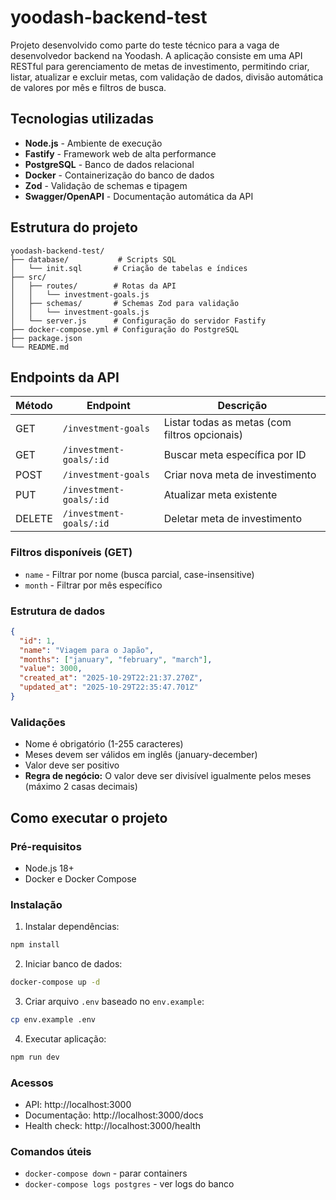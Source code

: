 # yoodash-backend-test

Projeto desenvolvido como parte do teste técnico para a vaga de desenvolvedor backend na Yoodash. A aplicação consiste em uma API RESTful para gerenciamento de metas de investimento, permitindo criar, listar, atualizar e excluir metas, com validação de dados, divisão automática de valores por mês e filtros de busca.

## Tecnologias utilizadas

- **Node.js** - Ambiente de execução
- **Fastify** - Framework web de alta performance
- **PostgreSQL** - Banco de dados relacional
- **Docker** - Containerização do banco de dados
- **Zod** - Validação de schemas e tipagem
- **Swagger/OpenAPI** - Documentação automática da API

## Estrutura do projeto

```
yoodash-backend-test/
├── database/           # Scripts SQL
│   └── init.sql       # Criação de tabelas e índices
├── src/
│   ├── routes/        # Rotas da API
│   │   └── investment-goals.js
│   ├── schemas/       # Schemas Zod para validação
│   │   └── investment-goals.js
│   └── server.js      # Configuração do servidor Fastify
├── docker-compose.yml # Configuração do PostgreSQL
├── package.json
└── README.md
```

## Endpoints da API

| Método | Endpoint                | Descrição                                     |
| ------ | ----------------------- | --------------------------------------------- |
| GET    | `/investment-goals`     | Listar todas as metas (com filtros opcionais) |
| GET    | `/investment-goals/:id` | Buscar meta específica por ID                 |
| POST   | `/investment-goals`     | Criar nova meta de investimento               |
| PUT    | `/investment-goals/:id` | Atualizar meta existente                      |
| DELETE | `/investment-goals/:id` | Deletar meta de investimento                  |

### Filtros disponíveis (GET)

- `name` - Filtrar por nome (busca parcial, case-insensitive)
- `month` - Filtrar por mês específico

### Estrutura de dados

```json
{
  "id": 1,
  "name": "Viagem para o Japão",
  "months": ["january", "february", "march"],
  "value": 3000,
  "created_at": "2025-10-29T22:21:37.270Z",
  "updated_at": "2025-10-29T22:35:47.701Z"
}
```

### Validações

- Nome é obrigatório (1-255 caracteres)
- Meses devem ser válidos em inglês (january-december)
- Valor deve ser positivo
- **Regra de negócio:** O valor deve ser divisível igualmente pelos meses (máximo 2 casas decimais)

## Como executar o projeto

### Pré-requisitos

- Node.js 18+
- Docker e Docker Compose

### Instalação

1. Instalar dependências:

```bash
npm install
```

2. Iniciar banco de dados:

```bash
docker-compose up -d
```

3. Criar arquivo `.env` baseado no `env.example`:

```bash
cp env.example .env
```

4. Executar aplicação:

```bash
npm run dev
```

### Acessos

- API: http://localhost:3000
- Documentação: http://localhost:3000/docs
- Health check: http://localhost:3000/health

### Comandos úteis

- `docker-compose down` - parar containers
- `docker-compose logs postgres` - ver logs do banco
